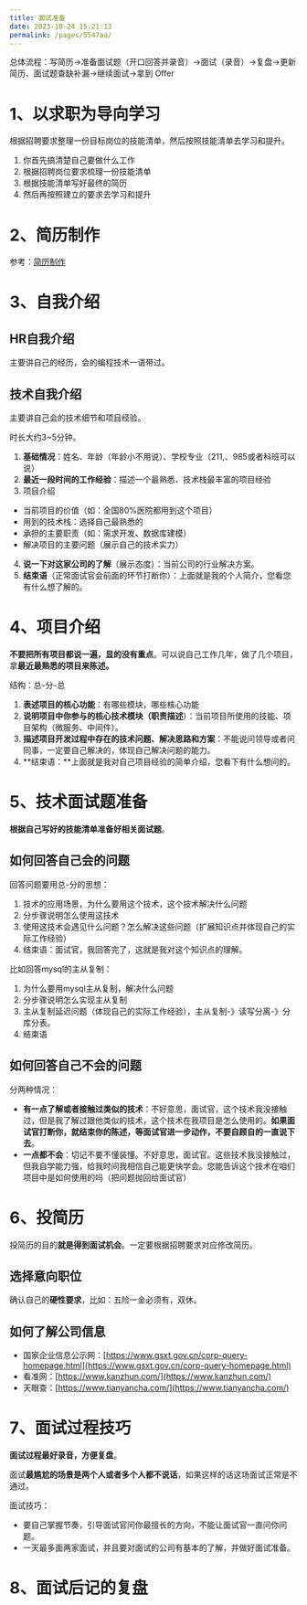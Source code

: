 ```yaml
---
title: 面试准备
date: 2023-10-24 15:21:13
permalink: /pages/5547aa/
---
```



总体流程：写简历->准备面试题（开口回答并录音）->面试（录音）->复盘->更新简历、面试题查缺补漏->继续面试->拿到 Offer



# 1、以求职为导向学习

根据招聘要求整理一份目标岗位的技能清单，然后按照技能清单去学习和提升。

1. 你首先搞清楚自己要做什么工作
2. 根据招聘岗位要求梳理一份技能清单
3. 根据技能清单写好最终的简历
4. 然后再按照建立的要求去学习和提升

# 2、简历制作

参考：[简历制作](./02.简历制作.md)

# 3、自我介绍

## HR自我介绍

主要讲自己的经历，会的编程技术一语带过。

## 技术自我介绍

主要讲自己会的技术细节和项目经验。

时长大约3~5分钟。

1. **基础情况**：姓名、年龄（年龄小不用说）、学校专业（211,、985或者科班可以说）
2. **最近一段时间的工作经验**：描述一个最熟悉、技术栈最丰富的项目经验
3. 项目介绍

- 当前项目的价值（如：全国80%医院都用到这个项目）
- 用到的技术栈：选择自己最熟悉的
- 承担的主要职责（如：需求开发、数据库建模）
- 解决项目的主要问题（展示自己的技术实力）

4. **说一下对这家公司的了解**（展示态度）：当前公司的行业解决方案。
5. **结束语**（正常面试官会前面的环节打断你）：上面就是我的个人简介，您看您有什么想了解的。


# 4、项目介绍

**不要把所有项目都说一遍，显的没有重点**。可以说自己工作几年，做了几个项目，拿**最近最熟悉的项目来陈述。**

结构：总-分-总

1. **表述项目的核心功能**：有哪些模块，哪些核心功能
2. **说明项目中你参与的核心技术模块（职责描述**）：当前项目所使用的技能、项目架构（微服务、中间件）。
3. **描述项目开发过程中存在的技术问题、解决思路和方案**：不能说问领导或者问同事，一定要自己解决的，体现自己解决问题的能力。
4. **结束语：**上面就是我对自己项目经验的简单介绍，您看下有什么想问的。

# 5、技术面试题准备

**根据自己写好的技能清单准备好相关面试题**。

## 如何回答自己会的问题

回答问题要用总-分的思想：

1. 技术的应用场景，为什么要用这个技术，这个技术解决什么问题
2. 分步骤说明怎么使用这技术
3. 使用这技术会遇见什么问题？怎么解决这些问题（扩展知识点并体现自己的实际工作经验）
4. 结束语：面试官，我回答完了，这就是我对这个知识点的理解。

比如回答mysql的主从复制：

1. 为什么要用mysql主从复制，解决什么问题
2. 分步骤说明怎么实现主从复制
3. 主从复制延迟问题（体现自己的实际工作经验），主从复制-》读写分离-》分库分表。
4. 结束语

## 如何回答自己不会的问题

分两种情况：

- **有一点了解或者接触过类似的技术**：不好意思，面试官，这个技术我没接触过，但是我了解过跟他类似的技术，这个技术在我项目是怎么使用的。**如果面试官打断你，就结束你的陈述，等面试官进一步动作，不要自顾自的一直说下去**。
- **一点都不会**：切记不要不懂装懂。不好意思，面试官。这些技术我没接触过，但我自学能力强，给我时间我相信自己能更快学会。您能告诉这个技术在咱们项目中是如何使用的吗（把问题抛回给面试官）

# 6、投简历

投简历的目的**就是得到面试机会**。一定要根据招聘要求对应修改简历。

## 选择意向职位

确认自己的**硬性要求**，比如：五险一金必须有，双休。

## 如何了解公司信息

- 国家企业信息公示网：[https://www.gsxt.gov.cn/corp-query-homepage.html](https://www.gsxt.gov.cn/corp-query-homepage.html)
- 看准网：[https://www.kanzhun.com/](https://www.kanzhun.com/)
- 天眼查：[https://www.tianyancha.com/](https://www.tianyancha.com/)

# 7、面试过程技巧

**面试过程最好录音，方便复盘**。

面试**最尴尬的场景是两个人或者多个人都不说话**，如果这样的话这场面试正常是不通过。

面试技巧：

- 要自己掌握节奏，引导面试官问你最擅长的方向，不能让面试官一直问你问题。
- 一天最多面两家面试，并且要对面试的公司有基本的了解，并做好面试准备。

# 8、面试后记的复盘
